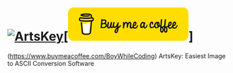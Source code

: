 # [![ArtsKey](./files/icon.ico)](https://www.github.com/BoyWhileCoding/ArtsKey/)[![Buymeacoffee](./files/bmc-button-yellow.png)]
(https://www.buymeacoffee.com/BoyWhileCoding)
ArtsKey: Easiest Image to ASCII Conversion Software
